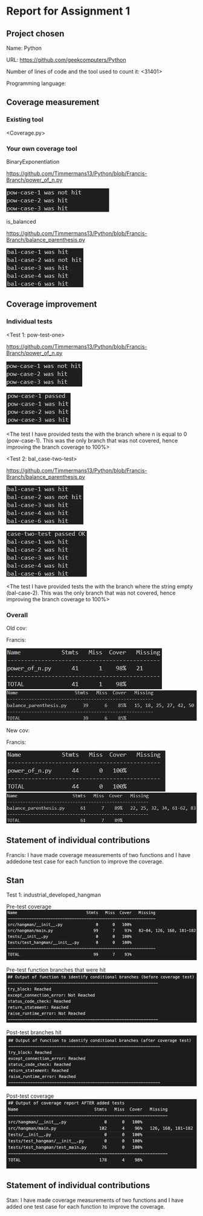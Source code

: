 # Report for Assignment 1

## Project chosen

Name: Python

URL: <https://github.com/geekcomputers/Python>

Number of lines of code and the tool used to count it: <31401>

Programming language: <Python>

## Coverage measurement

### Existing tool

<Coverage.py>


### Your own coverage tool

<The following is supposed to be repeated for each group member>

<Francis>

BinaryExponentiation

<https://github.com/Timmermans13/Python/blob/Francis-Branch/power_of_n.py>

![](https://github.com/Timmermans13/Python/blob/master/pow-cov-old-instr.png)

is_balanced

<https://github.com/Timmermans13/Python/blob/Francis-Branch/balance_parenthesis.py>

![](https://github.com/Timmermans13/Python/blob/Francis-Branch/.images/balance_parenthesis_old_cov_inst.png)

## Coverage improvement

### Individual tests

<The following is supposed to be repeated for each group member>

<Francis >

<Test 1: pow-test-one>

<https://github.com/Timmermans13/Python/blob/Francis-Branch/power_of_n.py>

![](https://github.com/Timmermans13/Python/blob/Francis-Branch/.images/pow-cov-instr-old.png)

![](https://github.com/Timmermans13/Python/blob/Francis-Branch/.images/pow-cov-instr-new.png)

<The test I have provided tests the with the branch where n is equal to 0 (pow-case-1). This was the only branch that was not covered, hence improving the branch coverage to 100%>

<Test 2: bal_case-two-test>

<https://github.com/Timmermans13/Python/blob/Francis-Branch/balance_parenthesis.py>

![](https://github.com/Timmermans13/Python/blob/Francis-Branch/.images/balance_parenthesis_old_cov_inst.png)

![](https://github.com/Timmermans13/Python/blob/Francis-Branch/.images/balance_parenthesis_new_cov_inst.png)

<The test I have provided tests the with the branch where the string empty (bal-case-2). This was the only branch that was not covered, hence improving the branch coverage to 100%>

### Overall
Old cov:

Francis:

![](https://github.com/Timmermans13/Python/blob/Francis-Branch/.images/pow-cov-res-old.png)
![](https://github.com/Timmermans13/Python/blob/Francis-Branch/.images/balance_parenthesis_old_cov_res.png)

New cov:

Francis:

![](https://github.com/Timmermans13/Python/blob/Francis-Branch/.images/pow-cov-res-new.png)
![](https://github.com/Timmermans13/Python/blob/Francis-Branch/.images/balance_parenthesis_new_cov_res.png)

<Provide a screenshot of the new coverage results by running the existing tool using all test modifications made by the group>

## Statement of individual contributions

Francis: I have made coverage measurements of two functions and 
I have addedone test case for each function to improve the coverage.



## Stan
Test 1: industrial_developed_hangman

Pre-test coverage
![](https://raw.githubusercontent.com/Timmermans13/Python/stan/Industrial_developed_hangman/cov_before.png)

Pre-test function branches that were hit
![](https://raw.githubusercontent.com/Timmermans13/Python/stan/Industrial_developed_hangman/testres_before.png)

Post-test branches hit
![](https://raw.githubusercontent.com/Timmermans13/Python/stan/Industrial_developed_hangman/testres_after.png)

Post-test coverage
![](https://raw.githubusercontent.com/Timmermans13/Python/stan/Industrial_developed_hangman/cov_after.png)

## Statement of individual contributions

Stan: I have made coverage measurements of two functions and 
I have added one test case for each function to improve the coverage.
